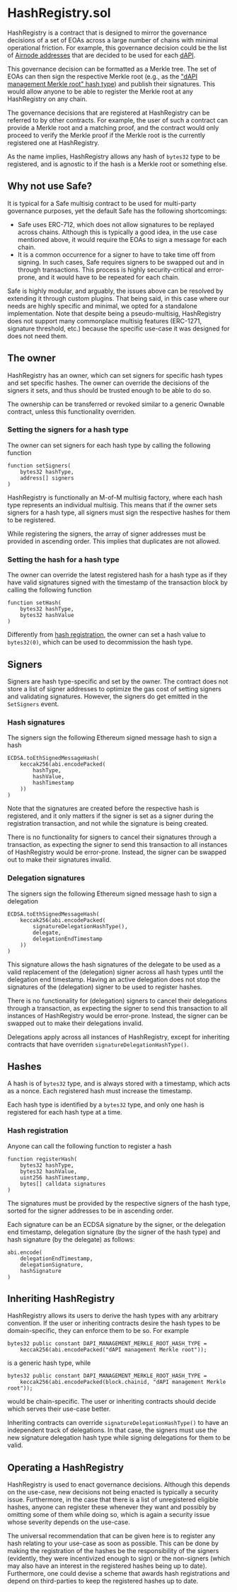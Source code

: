 # HashRegistry.sol

HashRegistry is a contract that is designed to mirror the governance decisions of a set of EOAs across a large number of chains with minimal operational friction.
For example, this governance decision could be the list of [Airnode addresses](../specs/airnode-protocol.md#airnode-address) that are decided to be used for each [dAPI](api3serverv1.md#dapi).

This governance decision can be formatted as a Merkle tree.
The set of EOAs can then sign the respective Merkle root (e.g., as the ["dAPI management Merkle root" hash type](./api3market.md#dapi-management-merkle-tree)) and publish their signatures.
This would allow anyone to be able to register the Merkle root at any HashRegistry on any chain.

The governance decisions that are registered at HashRegistry can be referred to by other contracts.
For example, the user of such a contract can provide a Merkle root and a matching proof, and the contract would only proceed to verify the Merkle proof if the Merkle root is the currently registered one at HashRegistry.

As the name implies, HashRegistry allows any hash of `bytes32` type to be registered, and is agnostic to if the hash is a Merkle root or something else.

## Why not use Safe?

It is typical for a Safe multisig contract to be used for multi-party governance purposes, yet the default Safe has the following shortcomings:

- Safe uses ERC-712, which does not allow signatures to be replayed across chains.
  Although this is typically a good idea, in the use case mentioned above, it would require the EOAs to sign a message for each chain.
- It is a common occurrence for a signer to have to take time off from signing.
  In such cases, Safe requires signers to be swapped out and in through transactions.
  This process is highly security-critical and error-prone, and it would have to be repeated for each chain.

Safe is highly modular, and arguably, the issues above can be resolved by extending it through custom plugins.
That being said, in this case where our needs are highly specific and minimal, we opted for a standalone implementation.
Note that despite being a pseudo-multisig, HashRegistry does not support many commonplace multisig features (ERC-1271, signature threshold, etc.) because the specific use-case it was designed for does not need them.

## The owner

HashRegistry has an owner, which can set signers for specific hash types and set specific hashes.
The owner can override the decisions of the signers it sets, and thus should be trusted enough to be able to do so.

The ownership can be transferred or revoked similar to a generic Ownable contract, unless this functionality overriden.

### Setting the signers for a hash type

The owner can set signers for each hash type by calling the following function

```solidity
function setSigners(
    bytes32 hashType,
    address[] signers
)
```

HashRegistry is functionally an M-of-M multisig factory, where each hash type represents an individual multisig.
This means that if the owner sets signers for a hash type, all signers must sign the respective hashes for them to be registered.

While registering the signers, the array of signer addresses must be provided in ascending order.
This implies that duplicates are not allowed.

### Setting the hash for a hash type

The owner can override the latest registered hash for a hash type as if they have valid signatures signed with the timestamp of the transaction block by calling the following function

```solidity
function setHash(
    bytes32 hashType,
    bytes32 hashValue
)
```

Differently from [hash registration](#hash-registration), the owner can set a hash value to `bytes32(0)`, which can be used to decommission the hash type.

## Signers

Signers are hash type-specific and set by the owner.
The contract does not store a list of signer addresses to optimize the gas cost of setting signers and validating signatures.
However, the signers do get emitted in the `SetSigners` event.

### Hash signatures

The signers sign the following Ethereum signed message hash to sign a hash

```solidity
ECDSA.toEthSignedMessageHash(
    keccak256(abi.encodePacked(
        hashType,
        hashValue,
        hashTimestamp
    ))
)
```

Note that the signatures are created before the respective hash is registered, and it only matters if the signer is set as a signer during the registration transaction, and not while the signature is being created.

There is no functionality for signers to cancel their signatures through a transaction, as expecting the signer to send this transaction to all instances of HashRegistry would be error-prone.
Instead, the signer can be swapped out to make their signatures invalid.

### Delegation signatures

The signers sign the following Ethereum signed message hash to sign a delegation

```solidity
ECDSA.toEthSignedMessageHash(
    keccak256(abi.encodePacked(
        signatureDelegationHashType(),
        delegate,
        delegationEndTimestamp
    ))
)
```

This signature allows the hash signatures of the delegate to be used as a valid replacement of the (delegation) signer across all hash types until the delegation end timestamp.
Having an active delegation does not stop the signatures of the (delegation) signer to be used to register hashes.

There is no functionality for (delegation) signers to cancel their delegations through a transaction, as expecting the signer to send this transaction to all instances of HashRegistry would be error-prone.
Instead, the signer can be swapped out to make their delegations invalid.

Delegations apply across all instances of HashRegistry, except for inheriting contracts that have overriden `signatureDelegationHashType()`.

## Hashes

A hash is of `bytes32` type, and is always stored with a timestamp, which acts as a nonce.
Each registered hash must increase the timestamp.

Each hash type is identified by a `bytes32` type, and only one hash is registered for each hash type at a time.

### Hash registration

Anyone can call the following function to register a hash

```solidity
function registerHash(
    bytes32 hashType,
    bytes32 hashValue,
    uint256 hashTimestamp,
    bytes[] calldata signatures
)
```

The signatures must be provided by the respective signers of the hash type, sorted for the signer addresses to be in ascending order.

Each signature can be an ECDSA signature by the signer, or the delegation end timestamp, delegation signature (by the signer of the hash type) and hash signature (by the delegate) as follows:

```solidity
abi.encode(
    delegationEndTimestamp,
    delegationSignature,
    hashSignature
)
```

## Inheriting HashRegistry

HashRegistry allows its users to derive the hash types with any arbitrary convention.
If the user or inheriting contracts desire the hash types to be domain-specific, they can enforce them to be so.
For example

```sol
bytes32 public constant DAPI_MANAGEMENT_MERKLE_ROOT_HASH_TYPE =
    keccak256(abi.encodePacked("dAPI management Merkle root"));
```

is a generic hash type, while

```sol
bytes32 public constant DAPI_MANAGEMENT_MERKLE_ROOT_HASH_TYPE =
    keccak256(abi.encodePacked(block.chainid, "dAPI management Merkle root"));
```

would be chain-specific.
The user or inheriting contracts should decide which serves their use-case better.

Inheriting contracts can override `signatureDelegationHashType()` to have an independent track of delegations.
In that case, the signers must use the new signature delegation hash type while signing delegations for them to be valid.

## Operating a HashRegistry

HashRegistry is used to enact governance decisions.
Although this depends on the use-case, new decisions not being enacted is typically a security issue.
Furthermore, in the case that there is a list of unregistered eligible hashes, anyone can register these whenever they want and possibly by omitting some of them while doing so, which is again a security issue whose severity depends on the use-case.

The universal recommendation that can be given here is to register any hash relating to your use-case as soon as possible.
This can be done by making the registration of the hashes be the responsibility of the signers (evidently, they were incentivized enough to sign) or the non-signers (which may also have an interest in the registered hashes being up to date).
Furthermore, one could devise a scheme that awards hash registrations and depend on third-parties to keep the registered hashes up to date.
